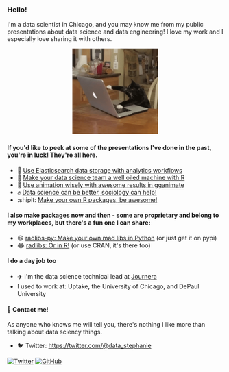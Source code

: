 ### Hello!

I'm a data scientist in Chicago, and you may know me from my public presentations about data science and data engineering! I love my work and I especially love sharing it with others.

<p align="center">
  <img src="https://github.com/skirmer/skirmer.github.io/blob/main/cat1.gif", height=200>
</p>


#### If you'd like to peek at some of the presentations I've done in the past, you're in luck! They're all here.
* :twisted_rightwards_arrows: [Use Elasticsearch data storage with analytics workflows](https://github.com/skirmer/elastic_analytics)  
* :rocket: [Make your data science team a well oiled machine with R](https://github.com/skirmer/team_collab)  
* :movie_camera: [Use animation wisely with awesome results in gganimate](https://github.com/skirmer/animating_dataviz)  
* :fist: [Data science can be better, sociology can help!](https://github.com/skirmer/satRdays_chicago_2019)
* :shipit: [Make your own R packages, be awesome!](https://github.com/skirmer/r_packages)  

#### I also make packages now and then - some are proprietary and belong to my workplaces, but there's a fun one I can share:
* :laughing: [radlibs-py: Make your own mad libs in Python](https://github.com/skirmer/radlibs-py) (or just get it on pypi)
* :joy: [radlibs: Or in R!](https://github.com/skirmer/radlibs) (or use CRAN, it's there too)

#### I do a day job too
* :airplane: I'm the data science technical lead at [Journera](http://journera.com)
* I used to work at: Uptake, the University of Chicago, and DePaul University

#### :microphone: Contact me!

As anyone who knows me will tell you, there's nothing I like more than talking about data sciency things.
* :bird: Twitter: https://twitter.com/@data_stephanie

<a href="https://twitter.com/data_stephanie"><img src="https://img.shields.io/twitter/follow/data_stephanie?label=Twitter&style=social" alt="Twitter"></a>
<a href="https://github.com/skirmer"><img src="https://img.shields.io/github/followers/skirmer.svg?label=GitHub&style=social" alt="GitHub"></a>
